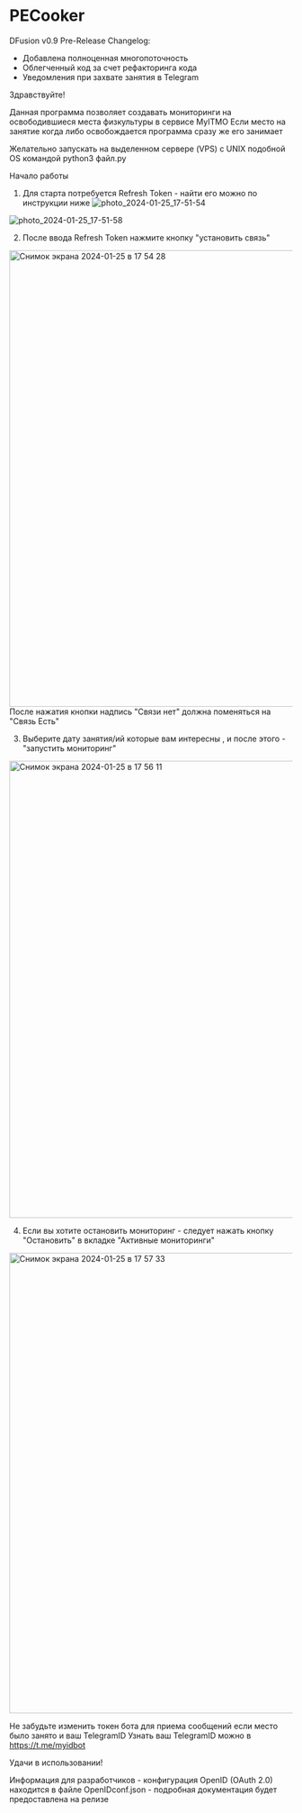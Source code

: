 # PECooker
 
DFusion v0.9 Pre-Release
Changelog:
- Добавлена полноценная многопоточность
- Облегченный код за счет рефакторинга кода
- Уведомления при захвате занятия в Telegram

Здравствуйте!

Данная программа позволяет создавать мониторинги на освободившиеся места физкультуры в сервисе MyITMO
Если место на занятие когда либо освобождается программа сразу же его занимает

Желательно запускать на выделенном сервере (VPS) с UNIX подобной OS
командой python3 файл.py

Начало работы 
1. Для старта потребуется Refresh Token - найти его можно по инструкции ниже
![photo_2024-01-25_17-51-54](https://github.com/Nikita1238393949/PECooker-MyItmo/assets/146779463/f687c1d4-fb63-4bf2-8ca8-213176c3bcf7)

![photo_2024-01-25_17-51-58](https://github.com/Nikita1238393949/PECooker-MyItmo/assets/146779463/39a8c07f-9743-48e0-b750-635d68331601)

2. После ввода Refresh Token нажмите кнопку "установить связь" 
<img width="811" alt="Снимок экрана 2024-01-25 в 17 54 28" src="https://github.com/Nikita1238393949/PECooker-MyItmo/assets/146779463/b876dc8c-f335-453e-80e9-8c974904a473">
После нажатия кнопки надпись "Связи нет" должна поменяться на "Связь Есть"

3. Выберите дату занятия/ий которые вам интересны , и после этого - "запустить мониторинг"
<img width="812" alt="Снимок экрана 2024-01-25 в 17 56 11" src="https://github.com/Nikita1238393949/PECooker-MyItmo/assets/146779463/2774f10f-5f67-4a53-a7f3-975db26ab939">

4. Если вы хотите остановить мониторинг - следует нажать кнопку "Остановить" в вкладке "Активные мониторинги"
<img width="818" alt="Снимок экрана 2024-01-25 в 17 57 33" src="https://github.com/Nikita1238393949/PECooker-MyItmo/assets/146779463/048c1b85-82db-4287-b33c-1d48f0e3ad22">

Не забудьте изменить токен бота для приема сообщений если место было занято и ваш TelegramID 
Узнать ваш TelegramID можно в https://t.me/myidbot

Удачи в использовании! 




Информация для разработчиков - конфигурация OpenID (OAuth 2.0) находится в файле OpenIDconf.json - подробная документация будет предоставлена на релизе
